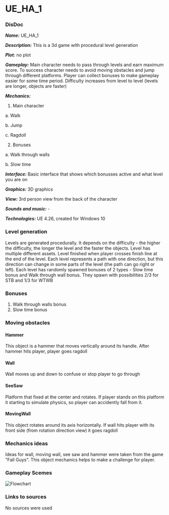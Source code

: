 # UE_HA_1

### DisDoc

***Name:*** UE_HA_1

***Description:*** This is a 3d game with procedural level generation

***Plot:*** no plot

***Gameplay:*** Main character needs to pass through levels and earn maximum score. To success
character needs to avoid moving obstacles and jump through different platforms. Player can collect
bonuses to make gameplay easier for some time period. Difficulty increases from level to level (levels are longer, objects are faster)

***Mechanics:***

1. Main character

a. Walk

b. Jump

c. Ragdoll

2. Bonuses

a. Walk through walls

b. Slow time

***Interface:*** Basic interface that shows which bonusses active and what level you are on

***Graphics:*** 3D graphics

***View:*** 3rd person view from the back of the character

***Sounds and music:*** -

***Technologies:*** UE 4.26, created for Windows 10

### Level generation

Levels are generated procedurally. It depends on the difficulty - the higher the difficulty, the longer the level and the faster the objects. Level has multiple different assets. Level finished when player crosses finish line at the end of the level. Each level represents a path with one direction, but this direction can change in some parts of the level (the path can go right or left). Each level has randomly spawned bonuses of 2 types - Slow time bonus and Walk through wall bonus. They spawn with possibilities 2/3  for STB and 1/3 for WTWB 

### Bonuses

1. Walk through walls bonus
2. Slow time bonus

### Moving obstacles

#### Hammer
This object is a hammer that moves vertically around its handle. After hammer hits player, player goes ragdoll

#### Wall
Wall moves up and down to confuse or stop player to go through

#### SeeSaw
Platform that fixed at the center and rotates. If player stands on this platform it starting to simulate physics, so player can accidently fall from it.

#### MovingWall
This object rotates around its axis horizontally. If wall hits player with its front side (from rotation direction view) it goes ragdoll

### Mechanics ideas
Ideas for wall, moving wall, see saw and hammer were taken from the game "Fall Guys". This object mechanics helps to make a challenge for player.

### Gameplay Scemes

![Flowchart](https://user-images.githubusercontent.com/55884001/146657667-2c4eff28-49a7-454a-9868-ce988f8a2273.jpg)

### Links to sources
No sources were used

